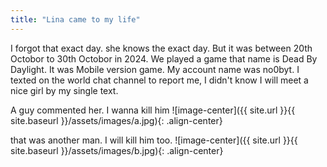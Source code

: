 ```yaml
---
title: "Lina came to my life"
---
```

I forgot that exact day. she knows the
exact day. But it was between 20th Octobor to 30th Octobor in 2024.
We played a game that name is Dead By Daylight. It was Mobile version game.
My account name was no0byt. I texted on the world chat channel to report me,
I didn't know I will meet a nice girl by my single text.

A guy commented her. I wanna kill him
![image-center]({{ site.url }}{{ site.baseurl }}/assets/images/a.jpg){: .align-center}

that was another man. I will kill him too.
![image-center]({{ site.url }}{{ site.baseurl }}/assets/images/b.jpg){: .align-center}
